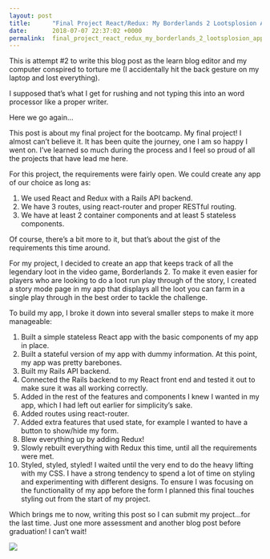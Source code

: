 ```yaml
---
layout: post
title:      "Final Project React/Redux: My Borderlands 2 Lootsplosion App"
date:       2018-07-07 22:37:02 +0000
permalink:  final_project_react_redux_my_borderlands_2_lootsplosion_app
---
```



This is attempt #2 to write this blog post as the learn blog editor and my computer conspired to torture me (I accidentally hit the back gesture on my laptop and lost everything). 

I supposed that’s what I get for rushing and not typing this into an word processor like a proper writer. 

Here we go again…

This post is about my final project for the bootcamp. My final project! I almost can’t believe it. It has been quite the journey, one I am so happy I went on. I’ve learned so much during the process and I feel so proud of all the projects that have lead me here. 

For this project, the requirements were fairly open. We could create any app of our choice as long as:

1. We used React and Redux with a Rails API backend. 
2. We have 3 routes, using react-router and proper RESTful routing.
3. We have at least 2 container components and at least 5 stateless components. 

Of course, there’s a bit more to it, but that’s about the gist of the requirements this time around. 

For my project, I decided to create an app that keeps track of all the legendary loot in the video game, Borderlands 2. To make it even easier for players who are looking to do a loot run play through of the story, I created a story mode page in my app that displays all the loot you can farm in a single play through in the best order to tackle the challenge.  

To build my app, I broke it down into several smaller steps to make it more manageable:

1. Built a simple stateless React app with the basic components of my app in place. 
2. Built a stateful version of my app with dummy information. At this point, my app was pretty barebones. 
3. Built my Rails API backend. 
4. Connected the Rails backend to my React front end and tested it out to make sure it was all working correctly. 
5. Added in the rest of the features and components I knew I wanted in my app, which I had left out earlier for simplicity’s sake. 
6. Added routes using react-router. 
7. Added extra features that used state, for example I wanted to have a button to show/hide my form. 
8. Blew everything up by adding Redux! 
9. Slowly rebuilt everything with Redux this time, until all the requirements were met. 
10. Styled, styled, styled! I waited until the very end to do the heavy lifting with my CSS. I have a strong tendency to spend a lot of time on styling and experimenting with different designs. To ensure I was focusing on the functionality of my app before the form I planned this final touches styling out from the start of my project. 

Which brings me to now, writing this post so I can submit my project…for the last time. Just one more assessment and another blog post before graduation! I can’t wait! 

![](https://media.giphy.com/media/fzcajcdXrNQty/giphy.gif)﻿﻿
